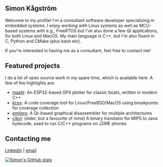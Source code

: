 ## Simon Kågström

Welcome to my profile! I'm a consultant software developer specializing in embedded systems. I enjoy working with Linux systems as well as MCU-based systems with e.g., FreeRTOS but I've also done a few Qt applications, for both Linux and MacOS. My main language is C++, but I'm also fluent in C, Python and CMake (plus bash etc).

If you're interested in having me as a consultant, feel free to contact me!

## Featured projects
I do a lot of open source work in my spare time, which is available here. A few of the highlights are:

- [maelir](https://github.com/SimonKagstrom/maelir): An ESP32-based GPS plotter for classic boats, written in modern C++
- [kcov](https://github.com/SimonKagstrom/kcov): A code coverage tool for Linux/FreeBSD/MacOS using breakpoints for coverage collection
- [emilpro](https://github.com/SimonKagstrom/emilpro): A Qt-based graphical disassembler for multiple architectures
- [cibyl](https://github.com/SimonKagstrom/cibyl): (older, but a favourite of mine) A binary translator for MIPS to Java bytecode, used to run C/C++ programs on J2ME phones

## Contacting me
[Linkedin](https://www.linkedin.com/in/simonkagstrom/) | [email](mailto:simon.kagstrom@gmail.com)

[![Simon's GitHub stats](https://github-readme-stats.vercel.app/api?username=SimonKagstrom)](https://github.com/SimonKagstrom/github-readme-stats)

<!--
**SimonKagstrom/SimonKagstrom** is a ✨ _special_ ✨ repository because its `README.md` (this file) appears on your GitHub profile.

Here are some ideas to get you started:

- 🔭 I’m currently working on ...
- 🌱 I’m currently learning ...
- 👯 I’m looking to collaborate on ...
- 🤔 I’m looking for help with ...
- 💬 Ask me about ...
- 📫 How to reach me: ...
- 😄 Pronouns: ...
- ⚡ Fun fact: ...
-->
